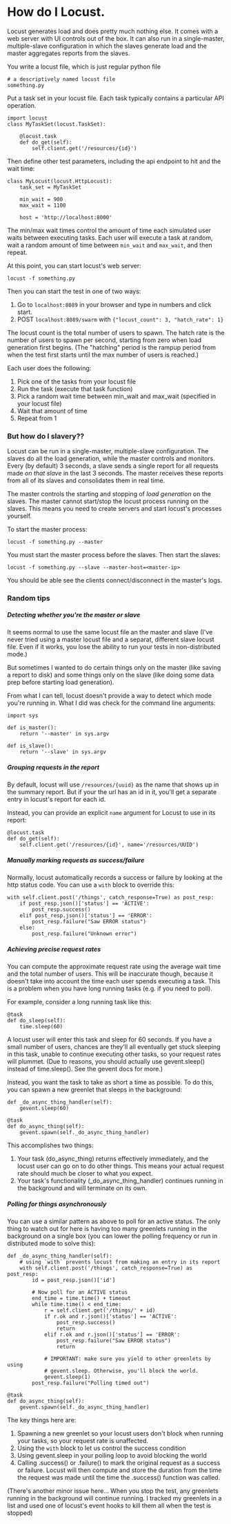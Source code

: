 # How do I Locust.

Locust generates load and does pretty much nothing else. It comes with a web
server with UI controls out of the box. It can also run in a single-master,
multiple-slave configuration in which the slaves generate load and the master
aggregates reports from the slaves.

You write a locust file, which is just regular python file

    # a descriptively named locust file
    something.py

Put a task set in your locust file. Each task typically contains a particular
API operation.

    import locust
    class MyTaskSet(locust.TaskSet):

        @locust.task
        def do_get(self):
            self.client.get('/resources/{id}')

Then define other test parameters, including the api endpoint to hit and the wait time:

    class MyLocust(locust.HttpLocust):
        task_set = MyTaskSet

        min_wait = 900
        max_wait = 1100

        host = 'http://localhost:8000'

The min/max wait times control the amount of time each simulated user waits 
between executing tasks. Each user will execute a task at random, wait a random 
amount of time between `min_wait` and `max_wait`, and then repeat.

At this point, you can start locust's web server:

    locust -f something.py

Then you can start the test in one of two ways:

1. Go to `localhost:8089` in your browser and type in numbers and click start.
2. POST `localhost:8089/swarm` with `{"locust_count": 3, "hatch_rate": 1}`

The locust count is the total number of users to spawn. The hatch rate is the
number of users to spawn per second, starting from zero when load generation
first begins. (The "hatching" period is the rampup period from when the test
first starts until the max number of users is reached.)

Each user does the following:

1. Pick one of the tasks from your locust file
2. Run the task (execute that task function)
3. Pick a random wait time between min_wait and max_wait (specified in your locust file)
4. Wait that amount of time
5. Repeat from 1


### But how do I slavery??

Locust can be run in a single-master, multiple-slave configuration. The slaves
do all the load generation, while the master controls and monitors. Every (by default)
3 seconds, a slave sends a single report for all requests made *on that slave* 
in the last 3 seconds. The master receives these reports from all of its slaves 
and consolidates them in real time.

The master controls the starting and stopping of *load generation* on the slaves.
The master cannot start/stop the locust process running on the slaves. This
means you need to create servers and start locust's processes yourself.

To start the master process:

    locust -f something.py --master

You must start the master process before the slaves. Then start the slaves:

    locust -f something.py --slave --master-host=<master-ip>

You should be able see the clients connect/disconnect in the master's logs.

### Random tips


##### Detecting whether you're the master or slave
It seems normal to use the same locust file an the master and slave (I've never
tried using a master locust file and a separat, different slave locust file. Even 
if it works, you lose the ability to run your tests in non-distributed mode.)

But sometimes I wanted to do certain things only on the master (like saving
a report to disk) and some things only on the slave (like doing some data prep
before starting load generation).

From what I can tell, locust doesn't provide a way to detect which mode you're
running in. What I did was check for the command line arguments:

    import sys
    
    def is_master():
        return '--master' in sys.argv

    def is_slave():
        return '--slave' in sys.argv
        
##### Grouping requests in the report
By default, locust will use `/resources/{uuid}` as the name that shows up
in the summary report. But if your the url has an id in it, you'll get a separate entry
in locust's report for each id. 

Instead, you can provide an explicit `name` argument for Locust to use in its report:

    @locust.task
    def do_get(self):
        self.client.get('/resources/{id}', name='/resources/UUID')

##### Manually marking requests as success/failure
Normally, locust automatically records a success or failure by looking at the
http status code. You can use a `with` block to override this:

    with self.client.post('/things', catch_response=True) as post_resp:
        if post_resp.json()['status'] == 'ACTIVE':
            post_resp.success()
        elif post_resp.json()['status'] == 'ERROR':
            post_resp.failure("Saw ERROR status")
        else:
            post_resp.failure("Unknown error")

##### Achieving precise request rates
You can compute the approximate request rate using the average wait time and
the total number of users. This will be inaccurate though, because it doesn't
take into account the time each user spends executing a task. This is a problem
when you have long running tasks (e.g. if you need to poll).

For example, consider a long running task like this:

    @task
    def do_sleep(self):
        time.sleep(60)

A locust user will enter this task and sleep for 60 seconds. If you have a small
number of users, chances are they'll all eventually get stuck sleeping in this task, 
unable to continue executing other tasks, so your request rates will
plummet. (Due to reasons, you should actually use gevent.sleep() instead of 
time.sleep(). See the gevent docs for more.)

Instead, you want the task to take as short a time as possible. To do this, you
can spawn a new greenlet that sleeps in the background:

    def _do_async_thing_handler(self):
        gevent.sleep(60)

    @task
    def do_async_thing(self):
        gevent.spawn(self._do_async_thing_handler)

This accomplishes two things:

1. Your task (do_async_thing) returns effectively immediately, and the
locust user can go on to do other things. This means your actual request
rate should much be closer to what you expect.
2. Your task's functionality (_do_async_thing_handler) continues running in
the background and will terminate on its own.

##### Polling for things asynchronously
You can use a similar pattern as above to poll for an active status. The only
thing to watch out for here is having too many greenlets running in the
background on a single box (you can lower the polling frequency or run in
distributed mode to solve this):

    def _do_async_thing_handler(self):
        # using `with` prevents locust from making an entry in its report
        with self.client.post('/things', catch_response=True) as post_resp:
            id = post_resp.json()['id']

            # Now poll for an ACTIVE status
            end_time = time.time() + timeout
            while time.time() < end_time:
                r = self.client.get('/things/' + id)
                if r.ok and r.json()['status'] == 'ACTIVE':
                    post_resp.success()
                    return
                elif r.ok and r.json()['status'] == 'ERROR':
                    post_resp.failure("Saw ERROR status")
                    return

                # IMPORTANT: make sure you yield to other greenlets by using
                # gevent.sleep. Otherwise, you'll block the world.
                gevent.sleep(1)
            post_resp.failure("Polling timed out")

    @task
    def do_async_thing(self):
        gevent.spawn(self._do_async_thing_handler)

The key things here are:

1. Spawning a new greenlet so your locust users don't block when running
your tasks, so your request rate is unaffected.
2. Using the `with` block to let us control the success condition
3. Using gevent.sleep in your polling loop to avoid blocking the world
4. Calling .success() or .failure() to mark the original request as a
success or failure. Locust will then compute and store the duration from the time
the request was made until the time the .success() function was called.

(There's another minor issue here... When you stop the test, any greenlets
running in the background will continue running. I tracked my greenlets in a
list and used one of locust's event hooks to kill them all when the test is stopped)




